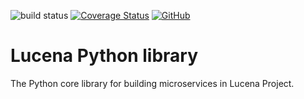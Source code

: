 ![build status](https://api.travis-ci.com/lucenaproject/lucena.svg?branch=master)
[![Coverage Status](https://coveralls.io/repos/github/lucenaproject/lucena/badge.svg?branch=master&service=github)](https://coveralls.io/github/lucenaproject/lucena?branch=master&service=github)
[![GitHub](https://img.shields.io/github/license/mashape/apistatus.svg)](https://opensource.org/licenses/MIT)



# Lucena Python library


The Python core library for building microservices in Lucena Project.
